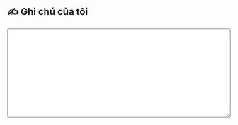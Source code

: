 <!DOCTYPE html>
<html>
<head>
  <meta charset="UTF-8">
  <title>Ghi chú bí mật</title>
</head>
<body>
  <h2>✍️ Ghi chú của tôi</h2>
  <textarea id="note" style="width:100%;height:200px;"></textarea>

  <script>
    const note = document.getElementById("note");

    // Lấy dữ liệu đã lưu trong LocalStorage
    note.value = localStorage.getItem("mySecretNote") || "";

    // Tự động lưu khi gõ
    note.addEventListener("input", () => {
      localStorage.setItem("mySecretNote", note.value);
    });
  </script>
</body>
</html>
